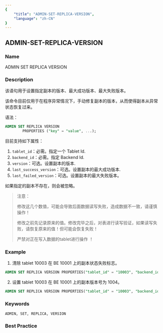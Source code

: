 ```yaml
---
{
    "title": "ADMIN-SET-REPLICA-VERSION",
    "language": "zh-CN"
}
---
```


<!--
Licensed to the Apache Software Foundation (ASF) under one
or more contributor license agreements.  See the NOTICE file
distributed with this work for additional information
regarding copyright ownership.  The ASF licenses this file
to you under the Apache License, Version 2.0 (the
"License"); you may not use this file except in compliance
with the License.  You may obtain a copy of the License at

  http://www.apache.org/licenses/LICENSE-2.0

Unless required by applicable law or agreed to in writing,
software distributed under the License is distributed on an
"AS IS" BASIS, WITHOUT WARRANTIES OR CONDITIONS OF ANY
KIND, either express or implied.  See the License for the
specific language governing permissions and limitations
under the License.
-->

## ADMIN-SET-REPLICA-VERSION

### Name

ADMIN SET REPLICA VERSION

### Description

该语句用于设置指定副本的版本、最大成功版本、最大失败版本。

该命令目前仅用于在程序异常情况下，手动修复副本的版本，从而使得副本从异常状态恢复过来。

语法：

```sql
ADMIN SET REPLICA VERSION
        PROPERTIES ("key" = "value", ...);
```

 目前支持如下属性：

1. `tablet_id`：必需。指定一个 Tablet Id.
2. `backend_id`：必需。指定 Backend Id.
3. `version`：可选。设置副本的版本.
4. `last_success_version`：可选。设置副本的最大成功版本.
5. `last_failed_version`：可选。设置副本的最大失败版本。


如果指定的副本不存在，则会被忽略。

> 注意：
>
>  修改这几个数值，可能会导致后面数据读写失败，造成数据不一致，请谨慎操作！
> 
>   修改之前先记录原来的值。修改完毕之后，对表进行读写验证，如果读写失败，请恢复原来的值！但可能会恢复失败！
> 
>   严禁对正在写入数据的tablet进行操作 ！


### Example

 1. 清除 tablet 10003 在 BE 10001 上的副本状态失败标志。

```sql
ADMIN SET REPLICA VERSION PROPERTIES("tablet_id" = "10003", "backend_id" = "10001", "last_failed_version" = "-1");
```

2. 设置 tablet 10003 在 BE 10001 上的副本版本号为 1004。

```sql
ADMIN SET REPLICA VERSION PROPERTIES("tablet_id" = "10003", "backend_id" = "10001", "version" = "1004");
```

### Keywords

    ADMIN, SET, REPLICA, VERSION

### Best Practice

